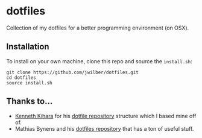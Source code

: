 # dotfiles

Collection of my dotfiles for a better programming environment (on OSX).

## Installation
To install on your own machine, clone this repo and source the `install.sh`:

```
git clone https://github.com/jwilber/dotfiles.git
cd dotfiles
source install.sh
```

## Thanks to...
* [Kenneth Kihara](http://kenkihara.com/about.html) for his [dotfile repository](https://github.com/kkihara/dotfiles) structure which I based mine off of.
* Mathias Bynens and his [dotfiles repository](https://github.com/mathiasbynens/dotfiles) that has a ton of useful stuff.
